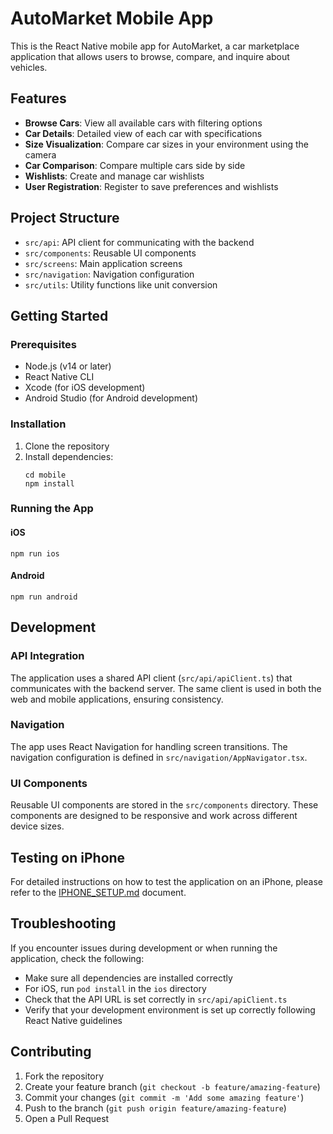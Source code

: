 # AutoMarket Mobile App

This is the React Native mobile app for AutoMarket, a car marketplace application that allows users to browse, compare, and inquire about vehicles.

## Features

- **Browse Cars**: View all available cars with filtering options
- **Car Details**: Detailed view of each car with specifications
- **Size Visualization**: Compare car sizes in your environment using the camera
- **Car Comparison**: Compare multiple cars side by side
- **Wishlists**: Create and manage car wishlists
- **User Registration**: Register to save preferences and wishlists

## Project Structure

- `src/api`: API client for communicating with the backend
- `src/components`: Reusable UI components
- `src/screens`: Main application screens
- `src/navigation`: Navigation configuration
- `src/utils`: Utility functions like unit conversion

## Getting Started

### Prerequisites

- Node.js (v14 or later)
- React Native CLI
- Xcode (for iOS development)
- Android Studio (for Android development)

### Installation

1. Clone the repository
2. Install dependencies:
   ```
   cd mobile
   npm install
   ```

### Running the App

#### iOS

```
npm run ios
```

#### Android

```
npm run android
```

## Development

### API Integration

The application uses a shared API client (`src/api/apiClient.ts`) that communicates with the backend server. The same client is used in both the web and mobile applications, ensuring consistency.

### Navigation

The app uses React Navigation for handling screen transitions. The navigation configuration is defined in `src/navigation/AppNavigator.tsx`.

### UI Components

Reusable UI components are stored in the `src/components` directory. These components are designed to be responsive and work across different device sizes.

## Testing on iPhone

For detailed instructions on how to test the application on an iPhone, please refer to the [IPHONE_SETUP.md](./IPHONE_SETUP.md) document.

## Troubleshooting

If you encounter issues during development or when running the application, check the following:

- Make sure all dependencies are installed correctly
- For iOS, run `pod install` in the `ios` directory
- Check that the API URL is set correctly in `src/api/apiClient.ts`
- Verify that your development environment is set up correctly following React Native guidelines

## Contributing

1. Fork the repository
2. Create your feature branch (`git checkout -b feature/amazing-feature`)
3. Commit your changes (`git commit -m 'Add some amazing feature'`)
4. Push to the branch (`git push origin feature/amazing-feature`)
5. Open a Pull Request
